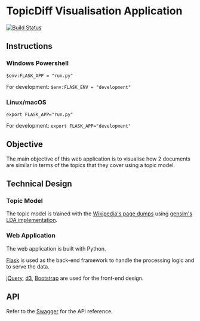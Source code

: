 # TopicDiff Visualisation Application

[![Build Status](https://travis-ci.com/kylase/topicdiff.svg?token=uVsTSLyLLpWLUJnmWAEA&branch=master)](https://travis-ci.com/kylase/topicdiff)

## Instructions

### Windows Powershell

`$env:FLASK_APP = "run.py"`

For development: `$env:FLASK_ENV = "development"`

### Linux/macOS

`export FLASK_APP="run.py"`

For development: `export FLASK_APP="development"`

## Objective

The main objective of this web application is to visualise how 2 documents are similar in terms of the topics that they cover using a topic model.

## Technical Design

### Topic Model

The topic model is trained with the [Wikipedia's page dumps](https://dumps.wikimedia.org/enwiki/20180520/) using [gensim's LDA implementation](https://radimrehurek.com/gensim/models/ldamodel.html).

### Web Application

The web application is built with Python.

[Flask](http://flask.pocoo.org/) is used as the back-end framework to handle the processing logic and to serve the data.

[jQuery](https://jquery.com/), [d3](https://d3js.org/), [Bootstrap](https://getbootstrap.com/) are used for the front-end design.

## API

Refer to the [Swagger](https://topicdiff.herokuapp.com/api/docs/) for the API reference.
